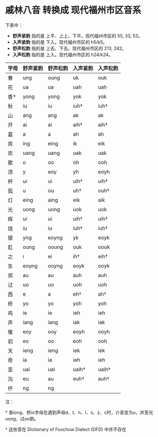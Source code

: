 # 戚林八音 转换成 现代福州市区音系

下表中：
* **舒声紧韵** 指的是 上平、上上、下平。现代福州市区的 55, 33, 53。
* **入声紧韵** 指的是 下入。现代福州市区的 h5/k5。
* **舒声松韵** 指的是 上去、下去。现代福州市区的 213, 242。
* **入声松韵** 指的是 上入。现代福州市区的 h24/k24。

字母 | 舒声紧韵 | 舒声松韵 | 入声紧韵 | 入声松韵
|---|---|---|---|----|
春 | ung | oung | uk | ouk
花 | ua | ua | uah | uah
香* | yong | yong | yok | yok
秋 | iu | iu | iuh† | iuh†
山 | ang | ang | ak | ak
开 | ai | ai | aih† | aih†
嘉 | a | a | ah | ah
宾 | ing | eing | ik | eik
欢 | uang | uang | uak | uak
歌 | o | oo | oh | ooh
须 | y | eoy | yh | eoyh
杯 | ui | ui | uih† | uih†
孤 | u | ou | uh† | ouh†
灯 | eing | aing | eik | aik
光 | uong | uong | uok | uok
辉 | ui | ui | uih† | uih†
烧 | iu | iu | iuh† | iuh†
银 | yng | eoyng | yk | eoyk
釭 | oung | ooung | ouk | oouk
之 | i | ei | ih† | eih†
东 | eoyng | ooyng | eoyk | ooyk
郊 | au | au | auh | auh
过 | uo | uo | uoh | uoh
西 | e | a | eh† | ah†
桥 | yo | yo | yoh | yoh
鸡 | ie | ie | ieh | ieh
声 | iang | iang | iak | iak
催 | eoy | ooy | eoyh | ooyh
初 | eo | oo | eoh | ooh
天 | ieng | ieng | iek | iek
奇 | ia | ia | ieh | ieh
歪 | uai | uai | uaih† | uaih†
沟 | eu | au | euh† | auh†
伓 | ng | ng |  | 



注：

\* 香iong、桥io字母在遇到声母d、t、n、l、s、z、c时，介音变为u，并至光uong、过uo韵。

† 这些音在 Dictionary of Foochow Dialect (DFD) 中并不存在
